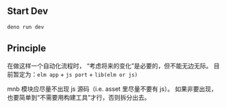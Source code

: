 ## Start Dev
``` bash
deno run dev
```

## Principle
在做这样一个自动化流程时，
“考虑将来的变化”是必要的，但不能无边无际。
目前暂定为：`elm app` + `js port` + `lib(elm or js)`

mnb 模块应尽量不出现 js 源码（i.e. asset 里尽量不要有 js）。
如果非要出现，也要简单到“不需要用构建工具”才行，否则拆分出去。

